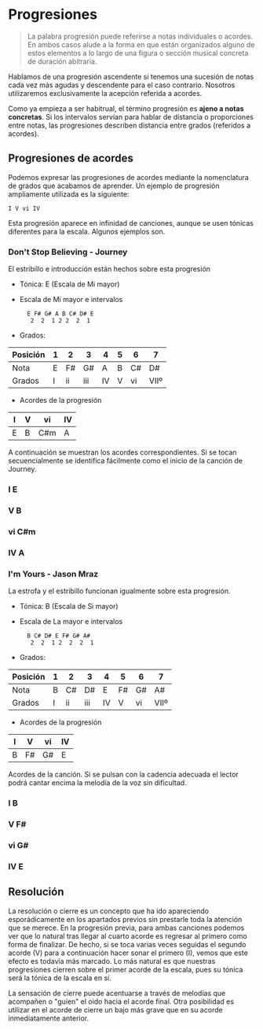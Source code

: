 <h1> Progresiones </h1>

> La palabra progresión puede referirse a notas individuales o acordes. En ambos
casos alude a la forma en que están organizados alguno de estos elementos a lo largo de una figura o sección musical concreta de duración abitraria.

Hablamos de una progresión ascendente si tenemos una sucesión de notas cada vez más agudas y descendente para el caso contrario. Nosotros utilizaremos exclusivamente la acepción referida a acordes.

Como ya empieza a ser habitrual, el término progresión es **ajeno a notas concretas**. Si los intervalos servían para hablar de distancia o proporciones entre notas, las progresiones describen distancia entre grados (referidos a acordes).

<h2> Progresiones de acordes </h2>
Podemos expresar las progresiones de acordes mediante la nomenclatura de grados que acabamos de aprender. Un ejemplo de progresión ampliamente utilizada es la siguiente:

    I V vi IV

Esta progresión aparece en infinidad de canciones, aunque se usen tónicas diferentes para la escala. Algunos ejemplos son.

<h3> Don't Stop Believing - Journey </h3>
El estribillo e introducción están hechos sobre esta progresión

- Tónica: E (Escala de Mi mayor)
- Escala de Mi mayor e intervalos

        E F# G# A B C# D# E
         2  2  1 2 2  2  1

- Grados:

| Posición | 1 | 2 | 3 | 4 | 5 | 6 | 7 |
|-|-|-|-|-|-|-|-|
| Nota |E | F# | G# | A | B | C# | D# |
| Grados| I | ii | iii | IV | V | vi | VIIº


- Acordes de la progresión

| I | V | vi | IV |
| - | - | - | - |
| E | B | C#m | A |

A continuación se muestran los acordes correspondientes. Si se tocan secuencialmente se identifica fácilmente como el inicio de la canción de Journey.

<h3>I E</h3>
<div id ="piano_0" class="piano_container"></div>

<h3>V B</h3>
<div id ="piano_1" class="piano_container"></div>

<h3>vi C#m</h3>
<div id ="piano_2" class="piano_container"></div>

<h3>IV A</h3>
<div id ="piano_3" class="piano_container"></div>

<h3> I'm Yours - Jason Mraz </h3>
La estrofa y el estribillo funcionan igualmente sobre esta progresión.

- Tónica: B (Escala de Si mayor)
- Escala de La mayor e intervalos

        B C# D# E F# G# A#
         2  2  1 2  2  2  1

- Grados:

| Posición | 1 | 2 | 3 | 4 | 5 | 6 | 7 |
|-|-|-|-|-|-|-|-|
| Nota  | B | C# | D#  | E  | F#| G# | A# |
| Grados| I | ii | iii | IV | V | vi | VIIº


- Acordes de la progresión

| I | V | vi | IV |
| - | - | - | - |
| B | F# | G# | E |

Acordes de la canción. Si se pulsan con la cadencia adecuada
el lector podrá cantar encima la melodía de la voz sin dificultad.

<h3>I B</h3>
<div id ="piano_4" class="piano_container"></div>

<h3>V F#</h3>
<div id ="piano_5" class="piano_container"></div>

<h3>vi G#</h3>
<div id ="piano_6" class="piano_container"></div>

<h3>IV E</h3>
<div id ="piano_7" class="piano_container"></div>

<h2> Resolución </h2>
La resolución o cierre es un concepto que ha ido apareciendo esporádicamente en los apartados previos sin prestarle toda la atención que se merece. En la progresión previa, para ambas canciones podemos ver que lo natural tras llegar al cuarto acorde es regresar al primero como forma de finalizar. De hecho, si se toca varias veces seguidas el segundo acorde (V) para a continuación hacer sonar el primero (I), vemos que este efecto es todavía más marcado. Lo más natural es que nuestras progresiones cierren sobre
el primer acorde de la escala, pues su tónica será la tónica de la escala en sí.

La sensación de cierre puede acentuarse a través de melodías que acompañen o "guíen" el oido hacia el acorde final. Otra posibilidad es utilizar en el acorde de cierre
un bajo más grave que en su acorde inmediatamente anterior.

<link rel="stylesheet" href="PianoGenerator/style.css">
<script>
piano({
    tag: "piano_0",
    octaves: 2,
    number: "pressed",
    names: "pressed",
    tonic: "E",
    pressed: ["E", "G#", "B"],
    controls: ["sync"]
});
piano({
    tag: "piano_1",
    octaves: 2,
    number: "pressed",
    names: "pressed",
    tonic: "B",
    pressed: ["B", "D#", "F#"],
    controls: ["sync"]
});
piano({
    tag: "piano_2",
    octaves: 2,
    number: "pressed",
    names: "pressed",
    tonic: "C#",
    pressed: ["C#", "C#", "E", "G#"],
    controls: ["sync"]
});
piano({
    tag: "piano_3",
    octaves: 2,
    number: "pressed",
    names: "pressed",
    tonic: "A",
    pressed: ["A", "C#", "E"],
    controls: ["sync"]
});
piano({
    tag: "piano_4",
    octaves: 2,
    number: "pressed",
    names: "pressed",
    tonic: "D#",
    pressed: ["D#", "F#", "B"],
    controls: ["sync"]
});
piano({
    tag: "piano_5",
    octaves: 2,
    number: "pressed",
    names: "pressed",
    tonic: "F#",
    pressed: ["F#", "A#", "C#"],
    controls: ["sync"]
});
piano({
    tag: "piano_6",
    octaves: 2,
    number: "pressed",
    names: "pressed",
    tonic: "G#",
    pressed: ["G#", "B", "D#"],
    controls: ["sync"]
});
piano({
    tag: "piano_7",
    octaves: 2,
    number: "pressed",
    names: "pressed",
    tonic: "E",
    pressed: ["E", "G#", "B"],
    controls: ["sync"]
});
</script>